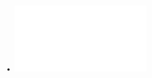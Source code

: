 - ![Tkinter GUI Application Development Cookbook - 2018.pdf](../assets/Tkinter_GUI_Application_Development_Cookbook_-_2018_1648366373534_0.pdf)